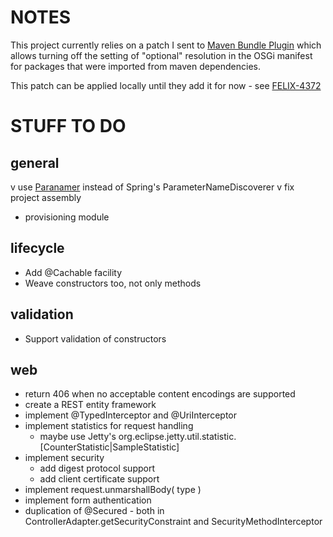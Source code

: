 NOTES
=====

This project currently relies on a patch I sent to [Maven Bundle Plugin](http://felix.apache.org/site/apache-felix-maven-bundle-plugin-bnd.html)
which allows turning off the setting of "optional" resolution in the OSGi manifest for packages that were imported from
<optional> maven dependencies.

This patch can be applied locally until they add it for now - see [FELIX-4372](https://issues.apache.org/jira/browse/FELIX-4372)

STUFF TO DO
===========

general
---

v use [Paranamer](https://github.com/paul-hammant/paranamer) instead of Spring's ParameterNameDiscoverer
v fix project assembly
* provisioning module

lifecycle
---

* Add @Cachable facility
* Weave constructors too, not only methods

validation
---

* Support validation of constructors

web
---

* return 406 when no acceptable content encodings are supported
* create a REST entity framework
* implement @TypedInterceptor and @UriInterceptor
* implement statistics for request handling
    * maybe use Jetty's org.eclipse.jetty.util.statistic.[CounterStatistic|SampleStatistic]
* implement security
    * add digest protocol support
    * add client certificate support
* implement request.unmarshallBody( type )
* implement form authentication
* duplication of @Secured - both in ControllerAdapter.getSecurityConstraint and SecurityMethodInterceptor
